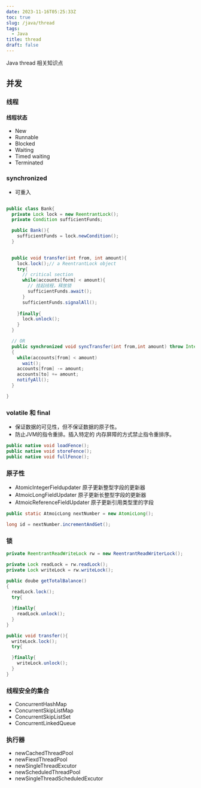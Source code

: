 ```yaml
---
date: 2023-11-16T05:25:33Z
toc: true
slug: /java/thread
tags:
  - Java
title: thread
draft: false
---
```


<!--abstract-->
Java thread 相关知识点
<!--more-->

## 并发


### 线程

#### 线程状态
 - New
 - Runnable
 - Blocked
 - Waiting
 - Timed waiting
 - Terminated


### synchronized

- 可重入


```java

public class Bank{
  private Lock lock = new ReentrantLock();
  private Condition sufficientFunds;

  public Bank(){
    sufficientFunds = lock.newCondition();
  }

  
  public void transfer(int from, int amount){
    lock.lock();// a ReentrantLock object
    try{
      // critical section
      while(accounts[form] < amount){
        // 挂起线程，释放锁
        sufficientFunds.await();
      }
      sufficientFunds.signalAll();
      
    }finally{
      lock.unlock();
    }
  }

  // OR
  public synchronized void syncTransfer(int from,int amount) throw InterruptedException
  {
    while(accounts[from] < amount)
      wait();
    accounts[from] -= amount;
    accounts[to] += amount;
    notifyAll();
  }

}

```


### volatile 和 final
 - 保证数据的可见性，但不保证数据的原子性。
 - 防止JVM的指令重排。插入特定的 内存屏障的方式禁止指令重排序。

```java
public native void loadFence();
public native void storeFence();
public native void fullFence();
```




### 原子性

- AtomicIntegerFieldupdater 原子更新整型字段的更新器
- AtmoicLongFieldUpdater 原子更新长整型字段的更新器
- AtmoicReferenceFieldUpdater 原子更新引用类型里的字段

```java
public static AtmoicLong nextNumber = new AtomicLong();

long id = nextNumber.incrementAndGet();

```


### 锁

```java
private ReentrantReadWriteLock rw = new ReentrantReadWriterLock();

private Lock readLock = rw.readLock();
private Lock writeLock = rw.writeLock();

public doube getTotalBalance()
{
  readLock.lock();
  try{

  }finally{
    readLock.unlock();
  }
}

public void transfer(){
  writeLock.lock();
  try{

  }finally{
    writeLock.unlock();
  }
}

```


### 线程安全的集合

- ConcurrentHashMap
- ConcurrentSkipListMap
- ConcurrentSkipListSet
- ConcurrentLinkedQueue

### 执行器

- newCachedThreadPool
- newFiexdThreadPool
- newSingleThreadExcutor
- newScheduledThreadPool
- newSingleThreadScheduledExcutor
